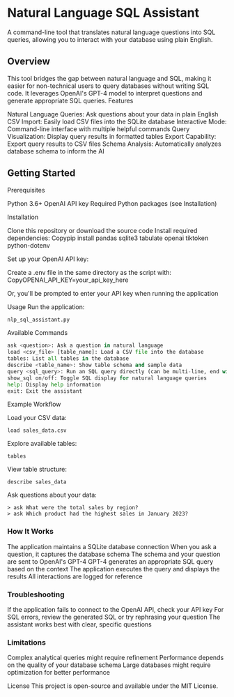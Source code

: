 # Natural Language SQL Assistant

A command-line tool that translates natural language questions into SQL queries, allowing you to interact with your database using plain English.

## Overview
This tool bridges the gap between natural language and SQL, making it easier for non-technical users to query databases without writing SQL code. It leverages OpenAI's GPT-4 model to interpret questions and generate appropriate SQL queries.
Features

Natural Language Queries: Ask questions about your data in plain English
CSV Import: Easily load CSV files into the SQLite database
Interactive Mode: Command-line interface with multiple helpful commands
Query Visualization: Display query results in formatted tables
Export Capability: Export query results to CSV files
Schema Analysis: Automatically analyzes database schema to inform the AI

## Getting Started
Prerequisites

Python 3.6+
OpenAI API key
Required Python packages (see Installation)

Installation

Clone this repository or download the source code
Install required dependencies:
Copypip install pandas sqlite3 tabulate openai tiktoken python-dotenv

Set up your OpenAI API key:

Create a .env file in the same directory as the script with:
CopyOPENAI_API_KEY=your_api_key_here

Or, you'll be prompted to enter your API key when running the application

Usage
Run the application:
```python
nlp_sql_assistant.py
```
Available Commands

```python
ask <question>: Ask a question in natural language
load <csv_file> [table_name]: Load a CSV file into the database
tables: List all tables in the database
describe <table_name>: Show table schema and sample data
query <sql_query>: Run an SQL query directly (can be multi-line, end with semicolon)
show_sql on/off: Toggle SQL display for natural language queries
help: Display help information
exit: Exit the assistant
```

Example Workflow

Load your CSV data:

```
load sales_data.csv
```
Explore available tables:
```
tables
```

View table structure:
```
describe sales_data
```

Ask questions about your data:
```
> ask What were the total sales by region?
> ask Which product had the highest sales in January 2023?
```


### How It Works

The application maintains a SQLite database connection
When you ask a question, it captures the database schema
The schema and your question are sent to OpenAI's GPT-4
GPT-4 generates an appropriate SQL query based on the context
The application executes the query and displays the results
All interactions are logged for reference

### Troubleshooting

If the application fails to connect to the OpenAI API, check your API key
For SQL errors, review the generated SQL or try rephrasing your question
The assistant works best with clear, specific questions

### Limitations

Complex analytical queries might require refinement
Performance depends on the quality of your database schema
Large databases might require optimization for better performance

License
This project is open-source and available under the MIT License.